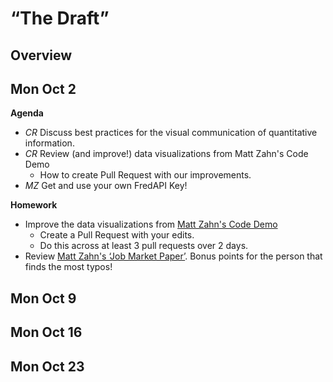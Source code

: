 # “The Draft”

## Overview

## Mon Oct 2

**Agenda**
- *CR* Discuss best practices for the visual communication of quantitative information.
- *CR* Review (and improve!) data visualizations from Matt Zahn's Code Demo
    - How to create Pull Request with our improvements.
- *MZ* Get and use your own FredAPI Key!

**Homework**
- Improve the data visualizations from [Matt Zahn's Code Demo](https://github.com/llorracc/as.180.369/blob/main/materials/code-demo/ZahnMVStockReturns.ipynb)
    - Create a Pull Request with your edits.
    - Do this across at least 3 pull requests over 2 days. 
- Review [Matt Zahn's ‘Job Market Paper’](https://matthew-zahn.github.io/files/papers/choice_cost/JMPZahn.pdf). Bonus points for the person that finds the most typos!

## Mon Oct 9
## Mon Oct 16
## Mon Oct 23
